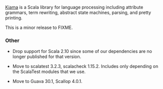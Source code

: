 [Kiama](https://github.com/inkytonik/kiama) is a Scala library for language processing including attribute grammars, term rewriting, abstract state machines, parsing, and pretty printing.

This is a minor release to FIXME.

### Other

* Drop support for Scala 2.10 since some of our dependencies are no longer published for that version.

* Move to scalatest 3.2.3, scalacheck 1.15.2. Includes only depending on the ScalaTest modules that we use.

* Move to Guava 30.1, Scallop 4.0.1.

